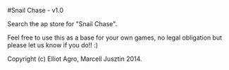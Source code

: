 #Snail Chase - v1.0

Search the ap store for "Snail Chase".

Feel free to use this as a base for your own games, no legal obligation but please let us know if you do!! :) 

Copyright (c) Elliot Agro, Marcell Jusztin 2014.
